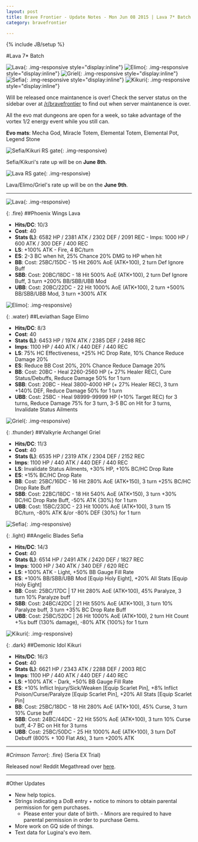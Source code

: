 ```yaml
---
layout: post
title: Brave Frontier - Update Notes - Mon Jun 08 2015 | Lava 7* Batch
category: bravefrontier

---
```


{% include JB/setup %}

#Lava 7* Batch

![Lava](//i.imgur.com/isbiS5c.gif){: .img-responsive style="display:inline"} ![Elimo](//i.imgur.com/FMengOt.gif){: .img-responsive style="display:inline"} ![Griel](//i.imgur.com/9kHJdHE.gif){: .img-responsive style="display:inline"} ![Sefia](//i.imgur.com/4YevMyu.gif){: .img-responsive style="display:inline"} ![Kikuri](//i.imgur.com/Xz8B2f1.gif){: .img-responsive style="display:inline"}

Will be released once maintanence is over! Check the server status on the sidebar over at [/r/bravefrontier](//reddit.com/r/bravefrontier) to find out when server maintanence is over.

All the evo mat dungeons are open for a week, so take advantage of the vortex 1/2 energy event while you still can.

**Evo mats**: Mecha God, Miracle Totem, Elemental Totem, Elemental Pot, Legend Stone

![Sefia/Kikuri RS gate](//i.imgur.com/kKXUBRa.png){: .img-responsive}

Sefia/Kikuri's rate up will be on **June 8th**.

![Lava RS gate](//i.imgur.com/I1f66Tx.png){: .img-responsive}

Lava/Elimo/Griel's rate up will be on the **June 9th**.

<!--more-->

---

![Lava](//i.imgur.com/sNIsugX.png){: .img-responsive}

{: .fire}
##Phoenix Wings Lava

* **Hits/DC**: 10/3
* **Cost**: 40
* **Stats (L)**: 6582 HP / 2381 ATK / 2302 DEF / 2091 REC - Imps: 1000 HP / 600 ATK / 300 DEF / 400 REC
* **LS**: +100% ATK - Fire, 4 BC/turn
* **ES**: 2-3 BC when hit, 25% Chance 20% DMG to HP when hit
* **BB**: Cost: 25BC/15DC - 15 Hit 260% AoE (ATK+100), 2 turn Def Ignore Buff
* **SBB**: Cost: 20BC/18DC - 18 Hit 500% AoE (ATK+100), 2 turn Def Ignore Buff, 3 turn +200% BB/SBB/UBB Mod
* **UBB**: Cost: 20BC/22DC - 22 Hit 1000% AoE (ATK+100), 2 turn +500% BB/SBB/UBB Mod, 3 turn +300% ATK

![Elimo](//i.imgur.com/uk4APFF.png){: .img-responsive}

{: .water}
##Leviathan Sage Elimo

* **Hits/DC**: 8/3
* **Cost**: 40
* **Stats (L)**: 6453 HP / 1974 ATK / 2385 DEF / 2498 REC
* **Imps**: 1100 HP / 440 ATK / 440 DEF / 440 REC
* **LS**: 75% HC Effectiveness, +25% HC Drop Rate, 10% Chance Reduce Damage 20%
* **ES**: Reduce BB Cost 20%, 20% Chance Reduce Damage 20%
* **BB**: Cost: 20BC - Heal 2260-2560 HP (+ 27% Healer REC), Cure Status/Debuffs, Reduce Damage 50% for 1 turn
* **SBB**: Cost: 20BC - Heal 3800-4000 HP (+ 27% Healer REC), 3 turn +140% DEF, Reduce Damage 50% for 1 turn
* **UBB**: Cost: 25BC - Heal 98999-99999 HP (+10% Target REC) for 3 turns, Reduce Damage 75% for 3 turn, 3-5 BC on Hit for 3 turns, Invalidate Status Ailments

![Griel](//i.imgur.com/HJHlE68.png){: .img-responsive}

{: .thunder}
##Valkyrie Archangel Griel

* **Hits/DC**: 11/3
* **Cost**: 40
* **Stats (L)**: 6535 HP / 2319 ATK / 2304 DEF / 2152 REC
* **Imps**: 1100 HP / 440 ATK / 440 DEF / 440 REC
* **LS**: Invalidate Status Ailments, +30% HP, +10% BC/HC Drop Rate
* **ES**: +15% BC/HC Drop Rate
* **BB**: Cost: 25BC/16DC - 16 Hit 280% AoE (ATK+150), 3 turn +25% BC/HC Drop Rate Buff
* **SBB**: Cost: 22BC/18DC - 18 Hit 540% AoE (ATK+150), 3 turn +30% BC/HC Drop Rate Buff, -50% ATK {30%} for 1 turn
* **UBB**: Cost: 15BC/23DC - 23 Hit 1000% AoE (ATK+100), 3 turn 15 BC/turn, -80% ATK &/or -80% DEF {30%} for 1 turn

![Sefia](//i.imgur.com/eYFP9p1.png){: .img-responsive}

{: .light}
##Angelic Blades Sefia

* **Hits/DC**: 14/3
* **Cost**: 40
* **Stats (L)**: 6514 HP / 2491 ATK / 2420 DEF / 1827 REC
* **Imps**: 1000 HP / 340 ATK / 340 DEF / 620 REC
* **LS**: +100% ATK - Light, +50% BB Gauge Fill Rate
* **ES**: +100% BB/SBB/UBB Mod [Equip Holy Eight], +20% All Stats [Equip Holy Eight]
* **BB**: Cost: 25BC/17DC | 17 Hit 280% AoE (ATK+100), 45% Paralyze, 3 turn 10% Paralyze buff
* **SBB**: Cost: 24BC/42DC | 21 Hit 550% AoE (ATK+100), 3 turn 10% Paralyze buff, 3 turn +35% BC Drop Rate Buff
* **UBB**: Cost: 25BC/52DC | 26 Hit 1000% AoE (ATK+100), 2 turn Hit Count +%s buff (130% damage), -80% ATK {100%} for 1 turn

![Kikuri](//i.imgur.com/wa2aYy6.png){: .img-responsive}

{: .dark}
##Demonic Idol Kikuri

* **Hits/DC**: 16/3
* **Cost**: 40
* **Stats (L)**: 6621 HP / 2343 ATK / 2288 DEF / 2003 REC
* **Imps**: 1100 HP / 440 ATK / 440 DEF / 440 REC
* **LS**: +100% ATK - Dark, +50% BB Gauge Fill Rate
* **ES**: +10% Inflict Injury/Sick/Weaken [Equip Scarlet Pin], +8% Inflict Poison/Curse/Paralyze [Equip Scarlet Pin], +20% All Stats [Equip Scarlet Pin]
* **BB**: Cost: 25BC/18DC - 18 Hit 280% AoE (ATK+100), 45% Curse, 3 turn 10% Curse buff
* **SBB**: Cost: 24BC/44DC - 22 Hit 550% AoE (ATK+100), 3 turn 10% Curse buff, 4-7 BC on Hit for 3 turns
* **UBB**: Cost: 25BC/50DC - 25 Hit 1000% AoE (ATK+100), 3 turn DoT Debuff (800% + 100 Flat Atk), 3 turn +200% ATK

---

#*Crimson Terror*{: .fire} (Seria EX Trial)

Released now! Reddit Megathread over [here](//www.reddit.com/r/bravefrontier/comments/390715/crimson_terrortsundere_seria_ex_trial_megathread/).

---

#Other Updates

* New help topics.
* Strings indicating a DoB entry + notice to minors to obtain parental permission for gem purchases.
  * Please enter your date of birth. - Minors are required to have parental permission in order to purchase Gems.
* More work on GQ side of things.
* Text data for Lugina's evo item.